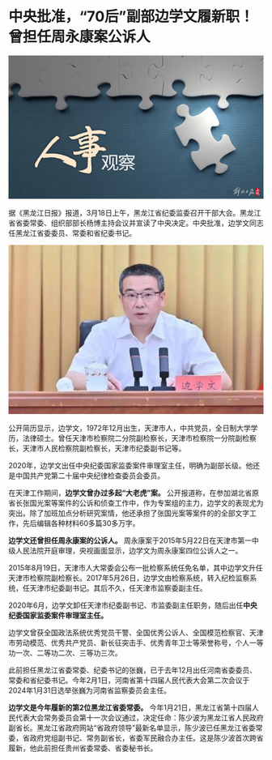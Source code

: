 # 中央批准，“70后”副部边学文履新职！曾担任周永康案公诉人

![746f43147f6e483fd03ff79583bb0ea1.jpg](https://raw.githubusercontent.com/qqhsx/qqnews_image/main/2024/03/18/中央批准，“70后”副部边学文履新职！曾担任周永康案公诉人/746f43147f6e483fd03ff79583bb0ea1.jpg)

据《黑龙江日报》报道，3月18日上午，黑龙江省纪委监委召开干部大会。黑龙江省省委常委、组织部部长杨博主持会议并宣读了中央决定。中央批准，边学文同志任黑龙江省委委员、常委和省纪委书记。

![5d57b0f67369e1c59bd836e28d3a5b54.jpg](https://raw.githubusercontent.com/qqhsx/qqnews_image/main/2024/03/18/中央批准，“70后”副部边学文履新职！曾担任周永康案公诉人/5d57b0f67369e1c59bd836e28d3a5b54.jpg)

公开简历显示，边学文，1972年12月出生，天津市人，中共党员，全日制大学学历，法律硕士。曾任天津市检察院二分院副检察长，天津市检察院一分院副检察长，天津市人民检察院副检察长，天津市纪委副书记等。

2020年，边学文出任中央纪委国家监委案件审理室主任，明确为副部长级。他还是中国共产党第二十届中央纪律检查委员会委员。

在天津工作期间，**边学文曾办过多起“大老虎”案。**
公开报道称，在参加湖北省原省长张国光案等案件的公诉和侦查工作中，作为专案组的主力，边学文的表现尤为突出。除了加班加点分析研究案情，他还承担了张国光案等案件的的全部文字工作，先后编辑各种材料60多篇30多万字。

**边学文还曾担任周永康案的公诉人。** 周永康案于2015年5月22日在天津市第一中级人民法院开庭审理，央视画面显示，边学文为周永康案四位公诉人之一。

2015年8月19日，天津市人大常委会公布一批检察系统任免名单，其中边学文升任天津市检察院副检察长。2017年5月26日，边学文由检察系统，转入纪检监察系统，任天津市纪委副书记。其后不久，任天津市监察委副主任。

2020年6月，边学文卸任天津市纪委副书记、市监委副主任职务，随后出任**中央纪委国家监委案件审理室主任。**

边学文曾获全国政法系统优秀党员干警、全国优秀公诉人、全国模范检察官、天津市劳动模范、优秀共产党员、新长征突击手、优秀青年卫士等荣誉称号，个人一等功一次、二等功二次、三等功三次。

此前担任黑龙江省委常委、纪委书记的张巍，已于去年12月出任河南省委委员、常委和省纪委书记。今年2月1日，河南省第十四届人民代表大会第二次会议于2024年1月31日选举张巍为河南省监察委员会主任。

**边学文是今年履新的第2位黑龙江省委常委。**
今年1月21日，黑龙江省第十四届人民代表大会常务委员会第十一次会议通过，决定任命：陈少波为黑龙江省人民政府副省长。黑龙江省政府网站“省政府领导”最新名单显示，陈少波已任黑龙江省委常委，省政府党组副书记、常务副省长，省委军民融合办主任。这是陈少波首次跨省履新，他此前担任贵州省委常委、省委秘书长。

